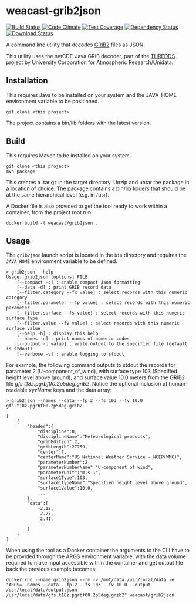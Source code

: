 # weacast-grib2json

[![Build Status](https://travis-ci.org/weacast/grib2json.png?branch=master)](https://travis-ci.org/weacast/grib2json)
[![Code Climate](https://codeclimate.com/github/weacast/grib2json/badges/gpa.svg)](https://codeclimate.com/github/weacast/grib2json)
[![Test Coverage](https://codeclimate.com/github/weacast/grib2json/badges/coverage.svg)](https://codeclimate.com/github/weacast/grib2json/coverage)
[![Dependency Status](https://img.shields.io/david/weacast/grib2json.svg?style=flat-square)](https://david-dm.org/weacast/grib2json)
[![Download Status](https://img.shields.io/npm/dm/grib2json.svg?style=flat-square)](https://www.npmjs.com/package/grib2json)

A command line utility that decodes [GRIB2](http://en.wikipedia.org/wiki/GRIB) files as JSON.

This utility uses the netCDF-Java GRIB decoder, part of the [THREDDS](https://github.com/Unidata/thredds) project
by University Corporation for Atmospheric Research/Unidata.

Installation
------------

This requires Java to be installed on your system and the JAVA_HOME environment variable to be positioned.

```
git clone <this project>
```

The project contains a bin/lib folders with the latest version.

Build
-----

This requires Maven to be installed on your system.

```
git clone <this project>
mvn package
```

This creates a .tar.gz in the target directory. Unzip and untar the package in a location of choice.
The package contains a bin/lib folders that should be at the same hierarchical level (e.g. in /usr).

A Docker file is also provided to get the tool ready to work within a container, from the project root run:
```
docker build -t weacast/grib2json .
```

Usage
-----

The `grib2json` launch script is located in the `bin` directory and requires the `JAVA_HOME` environment
variable to be defined.

```
> grib2json --help
Usage: grib2json [options] FILE
	[--compact -c] : enable compact Json formatting
	[--data -d] : print GRIB record data
	[--filter.category --fc value] : select records with this numeric category
	[--filter.parameter --fp value] : select records with this numeric parameter
	[--filter.surface --fs value] : select records with this numeric surface type
	[--filter.value --fv value] : select records with this numeric surface value
	[--help -h] : display this help
	[--names -n] : print names of numeric codes
	[--output -o value] : write output to the specified file (default is stdout)
	[--verbose -v] : enable logging to stdout
```

For example, the following command outputs to stdout the records for parameter 2 (U-component_of_wind), with
surface type 103 (Specified height level above ground), and surface value 10.0 meters from the GRIB2 file
_gfs.t18z.pgrbf00.2p5deg.grib2_. Notice the optional inclusion of human-readable _xyzName_ keys and the data array:

```
> grib2json --names --data --fp 2 --fs 103 --fv 10.0 gfs.t18z.pgrbf00.2p5deg.grib2

[
    {
        "header":{
            "discipline":0,
            "disciplineName":"Meteorological products",
            "gribEdition":2,
            "gribLength":27759,
            "center":7,
            "centerName":"US National Weather Service - NCEP(WMC)",
            "parameterNumber":2,
            "parameterNumberName":"U-component_of_wind",
            "parameterUnit":"m.s-1",
            "surface1Type":103,
            "surface1TypeName":"Specified height level above ground",
            "surface1Value":10.0,
            ...
        },
        "data":[
            -2.12,
            -2.27,
            -2.41,
            ...
        ]
    }
]
```

When using the tool as a Docker container the arguments to the CLI have to be provided through the ARGS environment variable, with the data volume required to make input accessible within the container and get output file back the previous example becomes:
```
docker run --name grib2json --rm -v /mnt/data:/usr/local/data -e "ARGS=--names --data --fp 2 --fs 103 --fv 10.0 --output /usr/local/data/output.json /usr/local/data/gfs.t18z.pgrbf00.2p5deg.grib2" weacast/grib2json
```
